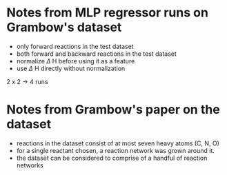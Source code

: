# Notes from MLP regressor runs on Grambow's dataset

- only forward reactions in the test dataset
- both forward and backward reactions in the test dataset
- normalize $\Delta$ H before using it as a feature
- use $\Delta$ H directly without normalization

2 x 2 -> 4 runs

# Notes from Grambow's paper on the dataset

- reactions in the dataset consist of at most seven heavy atoms (C, N, O)
- for a single reactant chosen, a reaction network was grown around it.
- the dataset can be considered to comprise of a handful of reaction networks

